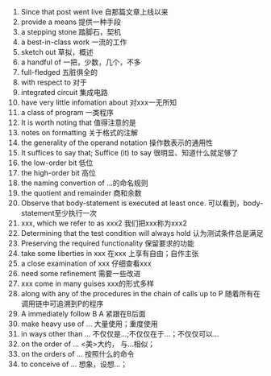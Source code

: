 1. Since that post went live
自那篇文章上线以来
2. provide a means 
提供一种手段
3. a stepping stone
踏脚石，契机
4. a best-in-class work
一流的工作
5. sketch out
草拟，概述
6. a handful of
一把，少数，几个，不多
7. full-fledged
五脏俱全的
8. with respect to
对于
9. integrated circuit 
集成电路
10. have very little infomation about
对xxx一无所知
11. a class of program
一类程序
12. It is worth noting that
值得注意的是
13. notes on formatting
关于格式的注解
14. the generality of the operand notation
操作数表示的通用性
15. It suffices to say that; Suffice (it) to say
很明显、知道什么就足够了
16. the low-order bit 
低位
17. the high-order bit 
高位
18. the naming convertion of 
...的命名规则
19. the quotient and remainder
商和余数
20. Observe that body-statement is executed at least once.
可以看到，body-statement至少执行一次
21. xxx, which we refer to as xxx2
我们把xxx称为xxx2
22. Determining that the test condition will always hold
认为测试条件总是满足
23. Preserving the required functionality
保留要求的功能
24. take some liberties in xxx
在xxx 上享有自由；自作主张
25. a close examination of xxx
仔细查看xxx
26. need some refinement
需要一些改进
27. xxx come in many guises
xxx的形式多样
28. along with any of the procedures in the chain of calls up to P
随着所有在调用链中可追溯到P的程序       
29. A immediately follow B
A 紧跟在B后面              
30. make heavy use of ...
大量使用；重度使用
31. in ways other than ...
不仅仅是...;不仅仅在于...；不仅仅可以...
32. on the order of ...
<美>大约， 与…相似；
33. on the orders of ...
按照什么的命令
34. to conceive of ...
想象，设想…；
